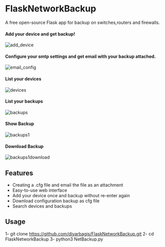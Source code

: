 # FlaskNetworkBackup
A free open-source Flask app for backup on switches,routers and firewalls. 

#### Add your device and get backup!
![add_device](https://user-images.githubusercontent.com/50266008/225598408-8636ef90-2af8-44fd-ae75-356b20aee5a4.jpg)

#### Configure your smtp settings and get email with your backup attached.
![email_config](https://user-images.githubusercontent.com/50266008/225598935-bcd58e77-bfba-4d4c-b17c-bb1e419f8037.jpg)

#### List your devices
![devices](https://user-images.githubusercontent.com/50266008/225598964-20e7d82b-8755-4339-b4b2-205b6731a63d.jpg)

#### List your backups
![backups](https://user-images.githubusercontent.com/50266008/225598984-ad6ec638-0f9a-428f-8e73-324ce2b5ea8b.jpg)

#### Show Backup
![backups1](https://user-images.githubusercontent.com/50266008/225599111-7ee2a00a-385a-45bc-9167-7b37fec25ccb.jpg)

#### Download Backup
![backups1download](https://user-images.githubusercontent.com/50266008/225599129-fa81f3e6-c261-4ed6-bed2-f2f861cd1752.jpg)


## Features
*  Creating a .cfg file and email the file as an attachment
*  Easy-to-use web interface
*  Add your device once and backup without re-enter again 
*  Download configuration backup as cfg file 
*  Search devices and backups

## Usage
1- git clone https://github.com/diyarbagis/FlaskNetworkBackup.git
2- cd FlaskNetworkBackup
3- python3 NetBackup.py 
